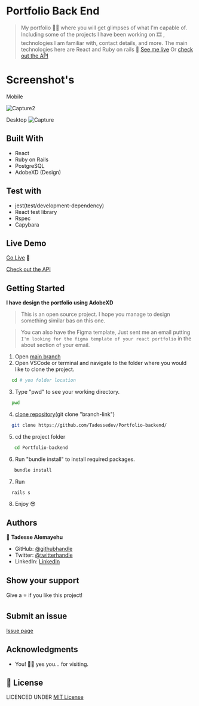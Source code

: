 # Portfolio Back End

> My portfolio ✋🏼 where you will get glimpses of what I'm capable of. Including some of the projects I have been working on 🎞 , technologies I am familiar with, contact details, and more. The main technologies here are React and Ruby on rails 🙌 [See me live](https://www.tadesse.dev) Or [check out the API](https://portfolio.api.tadesse.dev)

# Screenshot's

Mobile

![Capture2](https://user-images.githubusercontent.com/69077061/220669370-7ebf9abc-1116-48e5-812c-eedb48353b2c.PNG)

Desktop
![Capture](https://user-images.githubusercontent.com/69077061/220669388-7dbfaec8-813a-48ff-8584-b521561ca409.PNG)

## Built With

- React
- Ruby on Rails
- PostgreSQL
- AdobeXD (Design)
## Test with

- jest(test/development-dependency)
- React test library
- Rspec
- Capybara

## Live Demo

[Go Live](https://www.tadesse.dev) 🙂

[Check out the API](https://portfolio.api.tadesse.dev)

## Getting Started
**I have design the portfolio using AdobeXD**
> This is an open source project. I hope you manage to design something similar bas on this one.

> You can also have the Figma template, Just sent me an email putting `I'm looking for the figma template of your react portfolio` in the about section of your email.

1. Open [main branch](https://github.com/Tadessedev/Portfolio-backend/)
2. Open VSCode or terminal and navigate to the folder where you would like to clone the project.

  ```bash
    cd # you folder location
  ```

3. Type "pwd" to see your working directory.

  ```bash
    pwd
  ```

4. [clone repository](git@github.com:TadesseDev/Portfolio-backend.git)(git clone "branch-link")

  ```bash
    git clone https://github.com/Tadessedev/Portfolio-backend/
  ```

5. cd the project folder

 ```bash
    cd Portfolio-backend
  ```
6. Run "bundle install" to install required packages.

 ```bash
    bundle install
  ```

7. Run

  ```bash
    rails s
  ```

8. Enjoy 😎

## Authors

👤 **Tadesse Alemayehu**

- GitHub: [@githubhandle](https://github.com/Tadesse-Alemayehu)
- Twitter: [@twitterhandle](https://twitter.com/TadesseWebDev)
- LinkedIn: [LinkedIn](https://www.linkedin.com/in/tadesse-alemayehu-60141a221/)

## Show your support

Give a ⭐️ if you like this project!

## Submit an issue

[Issue page](https://github.com/Tadesse-Alemayehu/portfolio-react/issues)

## Acknowledgments

- You! 🙏🏼 yes you... for visiting.

## 📝 License

LICENCED UNDER [MIT License](LICENSE)
